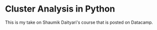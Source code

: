# Cluster Analysis in Python
This is my take on  Shaumik Daityari's course that is posted on Datacamp.
